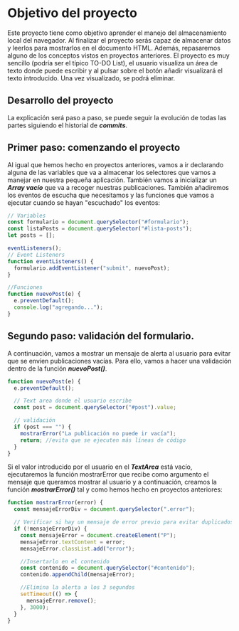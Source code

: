 # Objetivo del proyecto

Este proyecto tiene como objetivo aprender el manejo del almacenamiento local del navegador. Al finalizar el proyecto serás capaz de almacenar datos y leerlos para mostrarlos en el documento HTML. Además, repasaremos alguno de los conceptos vistos en proyectos anteriores. El proyecto es muy sencillo (podría ser el típico TO-DO List), el usuario visualiza un área de texto donde puede escribir y al pulsar sobre el botón añadir visualizará el texto introducido. Una vez visualizado, se podrá eliminar.

## Desarrollo del proyecto

La explicación será paso a paso, se puede seguir la evolución de todas las partes siguiendo el historial de **_commits_**.

## Primer paso: comenzando el proyecto

Al igual que hemos hecho en proyectos anteriores, vamos a ir declarando alguna de las variables que va a almacenar los selectores que vamos a manejar en nuestra pequeña aplicación. También vamos a inicializar un **_Array vacío_** que va a recoger nuestras publicaciones. También añadiremos los eventos de escucha que necesitamos y las funciones que vamos a ejecutar cuando se hayan "escuchado" los eventos:

```javascript
// Variables
const formulario = document.querySelector("#formulario");
const listaPosts = document.querySelector("#lista-posts");
let posts = [];

eventListeners();
// Event Listeners
function eventListeners() {
  formulario.addEventListener("submit", nuevoPost);
}

//Funciones
function nuevoPost(e) {
  e.preventDefault();
  console.log("agregando...");
}
```

## Segundo paso: validación del formulario.

A continuación, vamos a mostrar un mensaje de alerta al usuario para evitar que se envíen publicaciones vacías. Para ello, vamos a hacer una validación dentro de la función **_nuevoPost()_**.

```javascript
function nuevoPost(e) {
  e.preventDefault();

  // Text area donde el usuario escribe
  const post = document.querySelector("#post").value;

  // validación
  if (post === "") {
    mostrarError("La publicación no puede ir vacía");
    return; //evita que se ejecuten más líneas de código
  }
}
```

Si el valor introducido por el usuario en el **_TextArea_** está vacío, ejecutaremos la función mostrarError que recibe como argumento el mensaje que queramos mostrar al usuario y a continuación, creamos la función **_mostrarError()_** tal y como hemos hecho en proyectos anteriores:

```javascript
function mostrarError(error) {
  const mensajeErrorDiv = document.querySelector(".error");

  // Verificar si hay un mensaje de error previo para evitar duplicados
  if (!mensajeErrorDiv) {
    const mensajeError = document.createElement("P");
    mensajeError.textContent = error;
    mensajeError.classList.add("error");

    //Insertarlo en el contenido
    const contenido = document.querySelector("#contenido");
    contenido.appendChild(mensajeError);

    //Elimina la alerta a los 3 segundos
    setTimeout(() => {
      mensajeError.remove();
    }, 3000);
  }
}
```
